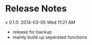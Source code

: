 # Release Notes

v 0.1.0: 2014-03-05 Wed 11:21 AM
 - release for backup
 - mainly build up seperated functions

